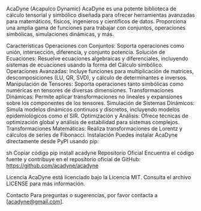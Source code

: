 AcaDyne (Acapulco Dynamic)
AcaDyne es una potente biblioteca de cálculo tensorial y simbólico diseñada para ofrecer herramientas avanzadas para matemáticos, físicos, ingenieros y científicos de datos. Proporciona una amplia gama de funciones para trabajar con conjuntos, operaciones simbólicas, simulaciones dinámicas, y más.

Características
Operaciones con Conjuntos: Soporta operaciones como unión, intersección, diferencia, y conjunto potencia.
Solución de Ecuaciones: Resuelve ecuaciones algebraicas y diferenciales, incluyendo sistemas de ecuaciones usando la forma del Cálculo simbólico.
Operaciones Avanzadas: Incluye funciones para multiplicación de matrices, descomposiciones (LU, QR, SVD), y cálculo de determinantes e inversos.
Manipulación de Tensores: Soporta operaciones tanto simbólicas como numéricas en tensores de diversas dimensiones.
Transformaciones Dinámicas: Permite aplicar transformaciones no lineales y expansiones sobre los componentes de los tensores.
Simulación de Sistemas Dinámicos: Simula modelos dinámicos continuos y discretos, incluyendo modelos epidemiológicos como el SIR.
Optimización y Análisis: Ofrece técnicas de optimización global y análisis de estabilidad para sistemas complejos.
Transformaciones Matemáticas: Realiza transformaciones de Lorentz y cálculos de series de Fibonacci.
Instalación
Puedes instalar AcaDyne directamente desde PyPI usando pip:

sh
Copiar código
pip install acadyne
Repositorio Oficial
Encuentra el código fuente y contribuye en el repositorio oficial de GitHub:
https://github.com/acadyne/acadyne

Licencia
AcaDyne está licenciado bajo la Licencia MIT. Consulta el archivo LICENSE para más información.

Contacto
Para preguntas o sugerencias, por favor contacta a [acadyne@gmail.com].

